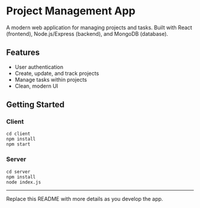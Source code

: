 # Project Management App

A modern web application for managing projects and tasks. Built with React (frontend), Node.js/Express (backend), and MongoDB (database).

## Features
- User authentication
- Create, update, and track projects
- Manage tasks within projects
- Clean, modern UI

## Getting Started

### Client
```
cd client
npm install
npm start
```

### Server
```
cd server
npm install
node index.js
```

---

Replace this README with more details as you develop the app.
